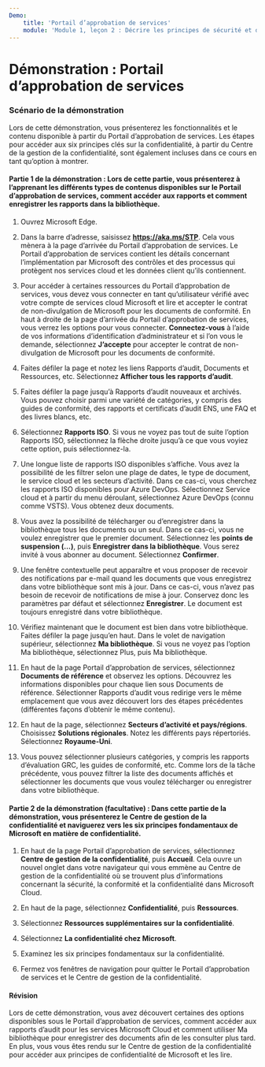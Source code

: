 ```yaml
---
Demo:
    title: 'Portail d’approbation de services'
    module: 'Module 1, leçon 2 : Décrire les principes de sécurité et de conformité de Microsoft : Découvrir le Portail d’approbation de services'
---
```


# Démonstration : Portail d’approbation de services

### Scénario de la démonstration

Lors de cette démonstration, vous présenterez les fonctionnalités et le contenu disponible à partir du Portail d’approbation de services. Les étapes pour accéder aux six principes clés sur la confidentialité, à partir du Centre de la gestion de la confidentialité, sont également incluses dans ce cours en tant qu’option à montrer.

#### Partie 1 de la démonstration : Lors de cette partie, vous présenterez à l’apprenant les différents types de contenus disponibles sur le Portail d’approbation de services, comment accéder aux rapports et comment enregistrer les rapports dans la bibliothèque. 

1. Ouvrez Microsoft Edge.

1. Dans la barre d’adresse, saisissez **https://aka.ms/STP**.  Cela vous mènera à la page d’arrivée du Portail d’approbation de services. Le Portail d’approbation de services contient les détails concernant l’implémentation par Microsoft des contrôles et des processus qui protègent nos services cloud et les données client qu’ils contiennent. 

1. Pour accéder à certaines ressources du Portail d’approbation de services, vous devez vous connecter en tant qu’utilisateur vérifié avec votre compte de services cloud Microsoft et lire et accepter le contrat de non-divulgation de Microsoft pour les documents de conformité. En haut à droite de la page d’arrivée du Portail d’approbation de services, vous verrez les options pour vous connecter. **Connectez-vous** à l’aide de vos informations d’identification d’administrateur et si l’on vous le demande, sélectionnez **J’accepte** pour accepter le contrat de non-divulgation de Microsoft pour les documents de conformité.

1. Faites défiler la page et notez les liens Rapports d’audit, Documents et Ressources, etc.  Sélectionnez **Afficher tous les rapports d’audit**.

1. Faites défiler la page jusqu’à Rapports d’audit nouveaux et archivés.  Vous pouvez choisir parmi une variété de catégories, y compris des guides de conformité, des rapports et certificats d’audit ENS, une FAQ et des livres blancs, etc.

1. Sélectionnez **Rapports ISO**.  Si vous ne voyez pas tout de suite l’option Rapports ISO, sélectionnez la flèche droite jusqu’à ce que vous voyiez cette option, puis sélectionnez-la.

1. Une longue liste de rapports ISO disponibles s’affiche. Vous avez la possibilité de les filtrer selon une plage de dates, le type de document, le service cloud et les secteurs d’activité.  Dans ce cas-ci, vous cherchez les rapports ISO disponibles pour Azure DevOps.  Sélectionnez Service cloud et à partir du menu déroulant, sélectionnez Azure DevOps (connu comme VSTS).  Vous obtenez deux documents.

1. Vous avez la possibilité de télécharger ou d’enregistrer dans la bibliothèque tous les documents ou un seul.  Dans ce cas-ci, vous ne voulez enregistrer que le premier document.  Sélectionnez les **points de suspension (…)**, puis **Enregistrer dans la bibliothèque**.  Vous serez invité à vous abonner au document. Sélectionnez **Confirmer**.

1. Une fenêtre contextuelle peut apparaître et vous proposer de recevoir des notifications par e-mail quand les documents que vous enregistrez dans votre bibliothèque sont mis à jour.  Dans ce cas-ci, vous n’avez pas besoin de recevoir de notifications de mise à jour. Conservez donc les paramètres par défaut et sélectionnez **Enregistrer**.  Le document est toujours enregistré dans votre bibliothèque.

1. Vérifiez maintenant que le document est bien dans votre bibliothèque. Faites défiler la page jusqu’en haut. Dans le volet de navigation supérieur, sélectionnez **Ma bibliothèque**.  Si vous ne voyez pas l’option Ma bibliothèque, sélectionnez Plus, puis Ma bibliothèque.

1. En haut de la page Portail d’approbation de services, sélectionnez **Documents de référence** et observez les options. Découvrez les informations disponibles pour chaque lien sous Documents de référence. Sélectionner Rapports d’audit vous redirige vers le même emplacement que vous avez découvert lors des étapes précédentes (différentes façons d’obtenir le même contenu).  

1. En haut de la page, sélectionnez **Secteurs d’activité et pays/régions**.  Choisissez **Solutions régionales**. Notez les différents pays répertoriés.  Sélectionnez **Royaume-Uni**.  

1. Vous pouvez sélectionner plusieurs catégories,  y compris les rapports d’évaluation GRC, les guides de conformité, etc.  Comme lors de la tâche précédente, vous pouvez filtrer la liste des documents affichés et sélectionner les documents que vous voulez télécharger ou enregistrer dans votre bibliothèque.

#### Partie 2 de la démonstration (facultative) : Dans cette partie de la démonstration, vous présenterez le Centre de gestion de la confidentialité et naviguerez vers les six principes fondamentaux de Microsoft en matière de confidentialité.

1. En haut de la page Portail d’approbation de services, sélectionnez **Centre de gestion de la confidentialité**, puis **Accueil**. Cela ouvre un nouvel onglet dans votre navigateur qui vous emmène au Centre de gestion de la confidentialité où se trouvent plus d’informations concernant la sécurité, la conformité et la confidentialité dans Microsoft Cloud.

1. En haut de la page, sélectionnez **Confidentialité**, puis **Ressources**.

1. Sélectionnez **Ressources supplémentaires sur la confidentialité**.

1. Sélectionnez **La confidentialité chez Microsoft**.

1. Examinez les six principes fondamentaux sur la confidentialité.

1. Fermez vos fenêtres de navigation pour quitter le Portail d’approbation de services et le Centre de gestion de la confidentialité.

#### Révision

Lors de cette démonstration, vous avez découvert certaines des options disponibles sous le Portail d’approbation de services, comment accéder aux rapports d’audit pour les services Microsoft Cloud et comment utiliser Ma bibliothèque pour enregistrer des documents afin de les consulter plus tard.  En plus, vous vous êtes rendu sur le Centre de gestion de la confidentialité pour accéder aux principes de confidentialité de Microsoft et les lire.
